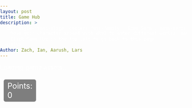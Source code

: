 ```yaml
---
layout: post
title: Game Hub
description: >
  <div style="text-align: center; font-family: 'Open Sans', sans-serif;">
    Move your character around with WASD to enter different worlds, minigames, and experiences on this map.<br>
    Click Game Hub in the top left to go back to this page.
  </div>
Author: Zach, Ian, Aarush, Lars
---
```


<style>
  body {
    background-image: url('{{site.baseurl}}/images/homebackground.jpg');
    background-size: cover;
    background-repeat: no-repeat;
    background-position: center;
    color: #ffffff;
    font-family: 'Inter', sans-serif;
    margin: 0;
    padding: 0;
  }
  h1 {
    margin-top: 20px;
    font-family: 'Open Sans', sans-serif;
  }
  #loading {
    font-size: 1.2em;
  }
  canvas {
    display: block;
    margin: 20px auto;
    border: 2px solid white;
    background: #444; 
    position: relative;
  }
  #points-display {
    position: absolute;
    top: 22px; 
    left: 10px;
    font-size: 1.5em;
    color: #fff;
    background: rgba(0, 0, 0, 0.5);
    padding: 5px 10px;
    border-radius: 5px;
    z-index: 1;
  }
  #canvas-container {
    position: relative;
    display: inline-block;
  }
  #skin-modal {
    display: none;
    position: fixed;
    top: 23%; 
    left: 23%; 
    width: 55%;
    height: 65%; 
    background: #001f3f; 
    color: white;
    z-index: 1000;
    text-align: center;
    border-radius: 10px;
  }
  #skin-modal-content {
    position: relative;
    padding: 40px 20px; 
    background: #001f3f; 
    border-radius: 10px;
  }
  #skin-modal-content p {
    font-size: 2em; 
    margin-bottom: 20px;
  }
  #close-modal {
    position: absolute;
    top: 10px; 
    right: 10px; 
    background: black; 
    color: white;
    border: none;
    padding: 15px 22.5px; 
    cursor: pointer;
    border-radius: 5px; 
    font-size: 1.5em; 
  }
  #confirm-button {
    background: #d4af37;
    color: white;
    border: none;
    padding: 15px 30px; 
    cursor: pointer;
    font-size: 1.2em; 
    border-radius: 10px;
    position: relative; 
    margin: 20px auto 0; 
    display: block; 
    text-transform: uppercase; 
  }
  #skin-options {
    position: relative;
    width: 70%; 
    height: 70%; 
    margin: 0 auto; 
    margin-top: 20px; 
    display: grid; 
    grid-template-columns: repeat(3, 1fr); 
    grid-template-rows: repeat(2, 1fr); 
    gap: 40px; 
    justify-content: center;
    align-items: center;
  }
  .skin-option {
    position: relative; 
    width: 180px; 
    height: 180px; 
    background: white;
    border-radius: 15px; 
    cursor: pointer;
    background-size: cover;
    background-position: center;
  }
  .skin-option .points {
    position: absolute;
    top: 5px;
    left: 5px; 
    font-size: 1.2em;
    font-weight: bold;
    color: black;
    background: rgba(255, 255, 255, 0.8);
    padding: 2px 5px;
    border-radius: 5px;
  }
  .skin-option:nth-child(1) {
    background-image: url('https://i.postimg.cc/PxDYNLjG/Default.png'); 
  }
  .skin-option:nth-child(2) {
    background-image: url('https://i.postimg.cc/C5gp0YzS/True-Gold-Melodie.png'); 
  }
  .skin-option:nth-child(3) {
    background-image: url('https://i.postimg.cc/K8wLmvh6/Dialga.png'); 
  }
  .skin-option:nth-child(4) {
    background-image: url('https://i.postimg.cc/VsKW3w58/Jett.png'); 
  }
  .skin-option:nth-child(5) {
    background-image: url('https://i.postimg.cc/VsF0hWG0/Goku.png'); 
  }
  .skin-option:nth-child(6) {
    background-image: url('https://i.postimg.cc/rygC4TLH/Boss-Bandit.png'); 
  }
  .skin-option .checkmark {
    display: none; 
    position: absolute;
    top: -20px; 
    left: -18px; 
    width: 50px;
    height: 50px;
    background: url('https://i.postimg.cc/WDxvjnPY/checkmark.png') no-repeat center center; 
    background-size: contain;
    z-index: 10;
  }
  .skin-option.selected .checkmark {
    display: block; 
  }

  .npc-modal-btn {
    background: #d4af37;
    color: white;
    border: none;
    padding: 15px 30px;
    cursor: pointer;
    font-size: 1.2em;
    border-radius: 10px;
    text-transform: uppercase;
    margin: 0 0 0 0;
    min-width: 120px;
    transition: background 0.2s;
  }
  #npc-talk-btn.npc-modal-btn {
    background: #0074D9;
  }
  #npc-cancel-btn.npc-modal-btn {
    background: #333;
  }
  .npc-modal-btn:not(:last-child) {
    margin-right: 0;
  }

  /* Add styles for the navigation popup */
.popup-modal {
  position: fixed;
  top: 50%;
  left: 50%;
  transform: translate(-50%, -50%);
  min-width: 260px;
  background: #fff;
  color: #222;
  border-radius: 12px;
  box-shadow: 0 4px 24px rgba(0, 0, 0, 0.18);
  z-index: 9999;
  padding: 24px 20px 16px 20px;
  text-align: left;
  font-size: 1.1em;
  display: none;
}
.popup-modal .close-btn {
  position: absolute;
  top: 8px;
  right: 14px;
  background: none;
  border: none;
  font-size: 1.5em;
  color: #888;
  cursor: pointer;
}
.popup-modal h4 {
  margin-top: 0;
  margin-bottom: 10px;
  font-size: 1.15em;
  font-weight: bold;
}
.popup-modal ul {
  padding-left: 18px;
  margin-bottom: 0;
}
</style>

<div id="loading">Loading game assets...</div>
<div id="canvas-container">
  <div id="points-display">Points: 0</div>
  <canvas id="gameCanvas" width="960" height="720"></canvas>
</div>

<!-- Skin Modal -->
<div id="skin-modal">
  <div id="skin-modal-content">
    <button id="close-modal">X</button>
    <p>Customize your outfit here!</p>
    <div id="skin-options">
      <div class="skin-option selected">
        <div class="points">Free</div>
        <div class="checkmark"></div>
      </div>
      <div class="skin-option">
        <div class="points">200</div>
        <div class="checkmark"></div>
      </div>
      <div class="skin-option">
        <div class="points">500</div>
        <div class="checkmark"></div>
      </div>
      <div class="skin-option">
        <div class="points">1000</div>
        <div class="checkmark"></div>
      </div>
      <div class="skin-option">
        <div class="points">1500</div>
        <div class="checkmark"></div>
      </div>
      <div class="skin-option">
        <div class="points">2000</div>
        <div class="checkmark"></div>
      </div>
    </div>
    <button id="confirm-button">Confirm</button>
  </div>
</div>

<!-- NPC Modal for world entry with dialogue -->
<div id="npc-modal" style="display:none; position:fixed; top:30%; left:30%; width:40%; background:#001f3f; color:white; z-index:2000; border-radius:10px; text-align:center; padding:30px;">
  <div id="npc-message" style="font-size:1.5em; margin-bottom:20px;"></div>
  <div id="npc-dialogue" style="font-size:1.1em; margin-bottom:20px; min-height:40px;"></div>
  <div style="display:flex; justify-content:center; gap:20px; margin-top:10px;">
    <button id="npc-enter-btn" class="npc-modal-btn">Enter</button>
    <button id="npc-talk-btn" class="npc-modal-btn">Talk</button>
    <button id="npc-cancel-btn" class="npc-modal-btn">Cancel</button>
  </div>
</div>

<!-- Navigation Popup -->
<div id="navPopup" class="popup-modal">
  <button class="close-btn" onclick="closePopup('navPopup')">&times;</button>
  <h4>Navigation Help</h4>
  <ul style="margin-bottom:0;">
     <li><span style="color:gray;">Movement</span>: Use the <strong> WASD </strong>keys to move</li>
      <li><span style="color:green;">Menu</span>: Click the <strong> Game Hub </strong>button in the top left to go to this page</li>
      <li><span style="color:#003366;">Search</span>: Click the <strong> Search </strong>button in the top right to find help and planning pages</li>
      <li><span style="color:purple;">Cosmetics</span>: Go to the <strong> Clotheshanger </strong>above this button and click confirm to change your outfit</li>
      <li><span style="color:orange;">Worlds</span>: Click <strong> Cancel </strong>to move away from the world, talk to see different messages, and enter to go into the world</li>
      <li><span style="color:red;">Home Button</span>: Click the <strong> Home </strong>icon in the top right of the worlds pages to go back to this page</li>
      <li><span style="color:#00bfff;">Music</span>: Find the <strong> Music </strong>note in the top/bottom right of your screen to mute, fast forward, or pause the music</li>
  </ul>
</div>

<script>
function closePopup(id) {
  const popup = document.getElementById(id);
  if (popup) {
    popup.style.display = 'none';
    // Do not set isModalOpen here!
  }
}

// --- Background Music ---
const music = new Audio('{{site.baseurl}}/assets/audio/rooftoprun.mp3'); // Change path as needed
music.loop = true;
music.volume = 0.5;

// Ensure music starts on user interaction
function enableMusicPlayback() {
  music.play().catch(() => {
    console.error('Audio playback failed. Ensure user interaction occurs.');
  });
}

// Add event listeners for user interaction
document.addEventListener('click', enableMusicPlayback, { once: true });
document.addEventListener('keydown', enableMusicPlayback, { once: true });
</script>

<script>
const canvas = document.getElementById('gameCanvas');
const ctx = canvas.getContext('2d');

const roomImage = new Image();
roomImage.src = 'https://i.postimg.cc/4xLtFzbV/Screenshot-2025-04-04-at-10-24-02-AM.png';

const spriteImages = [
  'https://i.postimg.cc/PxDYNLjG/Default.png', // Default Character
  'https://i.postimg.cc/C5gp0YzS/True-Gold-Melodie.png', // Melodie
  'https://i.postimg.cc/K8wLmvh6/Dialga.png', // Dialga
  'https://i.postimg.cc/VsKW3w58/Jett.png', // Jett
  'https://i.postimg.cc/VsF0hWG0/Goku.png', // Goku
  'https://i.postimg.cc/rygC4TLH/Boss-Bandit.png'  // Boss Bandit
];

let currentSpriteIndex = 0;
const spriteImage = new Image();
spriteImage.src = spriteImages[currentSpriteIndex];

const objectImages = {
   world0: '{{site.baseurl}}/images/symbol0.png', // left 1
   world1: '{{site.baseurl}}/images/symbol1.png', // left 2
   world2: '{{site.baseurl}}/images/symbol2.png', // left 3
   world3: '{{site.baseurl}}/images/symbol3.png', // left 4
   world4: '{{site.baseurl}}/images/symbol4.png', // left 5
   world5: '{{site.baseurl}}/images/symbol5.png', // left 6
   world6: '{{site.baseurl}}/images/symbol6.png', // top 1
   world7: '{{site.baseurl}}/images/symbol7.png', // top 2
   world8: '{{site.baseurl}}/images/symbol8.png', // top 3 
   skin: '{{site.baseurl}}/images/icon22.png', // skin
   nav: '{{site.baseurl}}/images/icon34.png', // navigation
};

const loadedObjectImages = {};
for (const game in objectImages) {
  const img = new Image();
  img.src = objectImages[game];
  loadedObjectImages[game] = img;
}

const player = {
  x: 400,
  y: 325,
  width: 75,
  height: 75,
  speed: 4
};

const SPAWN_POINT = { x: 400, y: 325 };


const keys = {};

const objects = [
  { x: 140, y: 140, width: 40, height: 40, game: 'world0', icon: true }, // left 1
  { x: 95, y: 300, width: 40, height: 40, game: 'world1' }, // left 2
  { x: 105, y: 450, width: 40, height: 40, game: 'world2' }, // left 3
  { x: 220, y: 580, width: 40, height: 40, game: 'world3' }, // left 4
  { x: 410, y: 580, width: 40, height: 40, game: 'world4' }, // left 5
  { x: 580, y: 580, width: 40, height: 40, game: 'world5' }, // left 6
  { x: 660, y: 250, width: 40, height: 40, game: 'world6' }, // top 1
  { x: 510, y: 100, width: 40, height: 40, game: 'world7' }, // top 2
  { x: 330, y: 100, width: 40, height: 40, game: 'world8' }, // top 3
  { x: 730, y: 410, width: 40, height: 40, game: 'skin' }, // skin icon
  { x: 740, y: 590, width: 40, height: 40, game: 'nav' } // navigation
];

const walls = [
  { x: 270, y: 250, width: 25, height: 55 },
  { x: 420, y: 250, width: 25, height: 25 },
  { x: 560, y: 250, width: 25, height: 55 },
  { x: 270, y: 450, width: 25, height: 55 },
  { x: 560, y: 450, width: 25, height: 55 },
  { x: 680, y: 400, width: 25, height: 55 },
  { x: 800, y: 400, width: 25, height: 55 },
  { x: 680, y: 570, width: 25, height: 55 },
  { x: 800, y: 570, width: 25, height: 55 },
  { x: 755, y: 180, width: 25, height: 55 },
  { x: 675, y: 80, width: 250, height: 55 },
  { x: 0, y: 0, width: 75, height: 720 }, 
  { x: 0, y: 0, width: 960, height: 75 }, 
  { x: 885, y: 0, width: 75, height: 720 }, 
  { x: 0, y: 670, width: 690, height: 50 },
];

const borderThickness = 10;
walls.push(
{ x: 0, y: 0, width: canvas.width, height: borderThickness }, // top
{ x: 0, y: canvas.height - borderThickness, width: canvas.width, height: borderThickness }, // bottom
{ x: 0, y: 0, width: borderThickness, height: canvas.height }, // left
{ x: canvas.width - borderThickness, y: 0, width: borderThickness, height: canvas.height } // right
);

const topRightBox = { x: 730, y: 410, width: 40, height: 40 }; 
const skinModal = document.getElementById('skin-modal');
const closeModal = document.getElementById('close-modal');
const confirmButton = document.getElementById('confirm-button');
let isModalOpen = false; 
let hasLeftSkinBox = true; 

// --- NPC Modal logic and world mapping with personality, game hints, and dialogue ---
const worldNPCs = {
  world0: {
    message: "👨‍🔬 Professor Oak: Welcome to Bioverse Central! Explore options like skins, help, outlines, and more to begin your journey.",
    url: '{{site.baseurl}}/world0',
    dialogue: [
      "Professor Oak: This is your launch pad to all worlds.",
      "Professor Oak: Don't forget to check out the About Us section!",
      "Professor Oak: Need help? Click the help page for guidance.",
      "Professor Oak: Skins can be changed here. Style matters!",
      "Professor Oak: Come back often for new updates and info!"
    ]
  },
  world1: {
    message: "🧼 Mr. Bubbles: Welcome to Genomic Architects! Build DNA, edit genes, or relax with a game of blackjack.",
    url: '{{site.baseurl}}/world1',
    dialogue: [
      "Mr. Bubbles: DNA is like a recipe—let’s get creative!",
      "Mr. Bubbles: Ever played blackjack with biology on the line?",
      "Mr. Bubbles: Editing genes? Don’t forget the base pairs!",
      "Mr. Bubbles: Build something groundbreaking today.",
      "Mr. Bubbles: The genome is your playground."
    ]
  },
  world2: {
    message: "🧬 Medic: Welcome to Pathogen Patrol! Predict outbreaks, explore organelles, and play through scientific adventures.",
    url: '{{site.baseurl}}/world2',
    dialogue: [
      "Medic: Every outbreak starts somewhere. Can you stop it?",
      "Medic: Learn the parts of a cell on your next exploration.",
      "Medic: Adventure awaits those curious about biotech!",
      "Medic: Each pathogen behaves differently—stay sharp!",
      "Medic: Ready to patrol the microscopic world?"
    ]
  },
  world3: {
    message: "🦾 Spring Man: Welcome to Arcade Rush! Master fast-paced classics like Pac-Man, Flappy Bird, and Geometry Dash.",
    url: '{{site.baseurl}}/world3',
    dialogue: [
      "Spring Man: Think fast, tap faster!",
      "Spring Man: Reflexes make the difference here!",
      "Spring Man: Want the high score? You've gotta grind!",
      "Spring Man: Just one more try—this could be it!",
      "Spring Man: Classic games, modern thrill."
    ]
  },
  world4: {
    message: "🍌 Peely: Welcome to Party Time! Spin the slot machine, open digital packs, or jump into a party game.",
    url: '{{site.baseurl}}/world4',
    dialogue: [
      "Peely: It's always party time somewhere!",
      "Peely: Luck and laughs await in the blood cell slots!",
      "Peely: Did you pull a legendary? Show me!",
      "Peely: Party games are best with friends!",
      "Peely: Let’s make it a celebration!"
    ]
  },
  world5: {
    message: "🪖 Master Chief: Welcome to Combat Zone. Enter the skirmish, plan your 5v5 tactics, or survive the swarm.",
    url: '{{site.baseurl}}/world5',
    dialogue: [
      "Master Chief: Load up—your squad is counting on you.",
      "Master Chief: Victory comes to those who adapt.",
      "Master Chief: Pick your role and hold the line!",
      "Master Chief: Every battle teaches something new.",
      "Master Chief: Stay alert. The storm is closing in."
    ]
  },
  world6: {
    message: "🌸 Ezili: Welcome to Strategy Core! Fire up the tower defense, simulate a new life, or sling some birds.",
    url: '{{site.baseurl}}/world6',
    dialogue: [
      "Ezili: Strategy is about patience and precision.",
      "Ezili: Simulations are stories you write yourself.",
      "Ezili: Know your enemy, then plan your path.",
      "Ezili: Tower defense is all about timing.",
      "Ezili: Think, plan, win."
    ]
  },
  world7: {
    message: "🥊 Matt: Welcome to Skill & React! It's table tennis, crossy road, and reflex challenges galore.",
    url: '{{site.baseurl}}/world7',
    dialogue: [
      "Matt: Test your reflexes—I'm not going easy on you!",
      "Matt: Beat your best time and come back for more!",
      "Matt: Every second counts in the Skill Zone.",
      "Matt: Stay sharp. It’s all about timing.",
      "Matt: Are you quick enough to top the leaderboard?"
    ]
  },
  world8: {
    message: "🏁 Octane: Welcome to Click & Collect! Farm like a pro, race like a champ, and click like there’s no tomorrow.",
    url: '{{site.baseurl}}/world8',
    dialogue: [
      "Octane: Click fast, collect faster!",
      "Octane: Time to grind—farm, race, repeat!",
      "Octane: This is your speed zone!",
      "Octane: Nothing beats a clean drift and a full harvest!",
      "Octane: Turbo mode: ON!"
    ]
  }
};

let pendingWorld = null; // Track which world the player is interacting with

const npcModal = document.getElementById('npc-modal');
const npcMessage = document.getElementById('npc-message');
const npcDialogue = document.getElementById('npc-dialogue');
const npcTalkBtn = document.getElementById('npc-talk-btn');
const npcEnterBtn = document.getElementById('npc-enter-btn');
const npcCancelBtn = document.getElementById('npc-cancel-btn');
let npcModalOpen = false;
let npcDialogueIndex = 0;
let npcCooldown = false;
let lastNPCInteractionTime = 0;
let typewriterTimeout = null;
let isTyping = false;



function typeDialogue(text, callback) {
  npcDialogue.textContent = "";
  let i = 0;
  isTyping = true;

  function typeNext() {
    if (i < text.length) {
      npcDialogue.textContent += text[i];
      i++;
      typewriterTimeout = setTimeout(typeNext, 18); // Adjust speed here (ms per char)
    } else {
      isTyping = false;
      if (callback) callback();
    }
  }
  typeNext();
}

function showNPCModal(worldKey) {
  pendingWorld = worldKey;
  npcMessage.textContent = worldNPCs[worldKey].message;
  npcDialogue.textContent = "";
  npcDialogueIndex = 0;
  npcModal.style.display = 'block';
  npcModalOpen = true;
  // Start first line animated
  if (worldNPCs[worldKey].dialogue && worldNPCs[worldKey].dialogue.length > 0) {
    typeDialogue(worldNPCs[worldKey].dialogue[0]);
    npcDialogueIndex = 1;
  }
}


npcTalkBtn.onclick = function() {
  if (isTyping) {
    // Instantly finish current line if typing
    clearTimeout(typewriterTimeout);
    const lines = worldNPCs[pendingWorld].dialogue;
    npcDialogue.textContent = lines[(npcDialogueIndex - 1) % lines.length];
    isTyping = false;
    return;
  }
  if (pendingWorld && worldNPCs[pendingWorld] && worldNPCs[pendingWorld].dialogue) {
    const lines = worldNPCs[pendingWorld].dialogue;
    typeDialogue(lines[npcDialogueIndex % lines.length]);
    npcDialogueIndex++;
  }
};

npcEnterBtn.onclick = function() {
  if (pendingWorld && worldNPCs[pendingWorld]) {
    window.location.href = worldNPCs[pendingWorld].url;
  }
};


npcCancelBtn.onclick = function() {
  npcModal.style.display = 'none';
  npcModalOpen = false;
  pendingWorld = null;
  npcDialogue.textContent = "";
  npcDialogueIndex = 0;
};

npcCancelBtn.addEventListener('click', () => {
  npcModal.style.display = 'none';
  npcModalOpen = false;
  pendingWorld = null;
  npcDialogueIndex = 0;
  clearTimeout(typewriterTimeout);
  isTyping = false;
});

// Prevent player from overlapping with world object
function resolveTouch(player, obj) {
  // Simple axis-aligned separation
  const dx = (player.x + player.width / 2) - (obj.x + obj.width / 2);
  const dy = (player.y + player.height / 2) - (obj.y + obj.height / 2);
  const absDX = Math.abs(dx);
  const absDY = Math.abs(dy);

  if (absDX > absDY) {
    // Move horizontally
    if (dx > 0) player.x = obj.x + obj.width;
    else player.x = obj.x - player.width;
  } else {
    // Move vertically
    if (dy > 0) player.y = obj.y + obj.height;
    else player.y = obj.y - player.height;
  }
}

// --- MODIFIED update() function ---
function update() {
  let nextX = player.x;
  let nextY = player.y;

  // Only lock movement for skin modal or NPC modal, not for nav modal
  if (!isModalOpen && !npcModalOpen) {
    if (keys['w']) nextY -= player.speed;
    if (keys['s']) nextY += player.speed;
    if (keys['a']) nextX -= player.speed;
    if (keys['d']) nextX += player.speed;
  }

  const futureBox = {
    x: nextX,
    y: nextY,
    width: player.width,
    height: player.height
  };

  const hittingWall = walls.some(wall => isColliding(futureBox, wall));
  if (!hittingWall) {
    player.x = nextX;
    player.y = nextY;
  }

  // World/NPC collision
  let collidedWorld = null;
  objects.forEach(obj => {
    if (obj.game === 'skin' && isColliding(player, obj)) {
      if (hasLeftSkinBox && !isModalOpen) {
        skinModal.style.display = 'block';
        isModalOpen = true;
        hasLeftSkinBox = false;
      }
    } else if (obj.game !== 'skin' && worldNPCs[obj.game] && isColliding(player, obj)) {
      collidedWorld = obj.game;
    }
  });

  // Handle leaving skin box
  const skinObj = objects.find(o => o.game === 'skin');
  if (!isColliding(player, skinObj)) {
    hasLeftSkinBox = true;
  }

  // Handle leaving navigation box
  // No longer lock movement for nav modal

  if (collidedWorld && !npcModalOpen) {
    resolveTouch(player, objects.find(o => o.game === collidedWorld));
    showNPCModal(collidedWorld);
  }

  if (!npcModalOpen && !isModalOpen) {
    handleNavInteraction();
  }
}

function draw() {
  ctx.clearRect(0, 0, canvas.width, canvas.height);

  if (roomImage.complete && roomImage.naturalWidth !== 0) {
    ctx.drawImage(roomImage, 0, 0, canvas.width, canvas.height);
  } else {
    ctx.fillStyle = '#222';
    ctx.fillRect(0, 0, canvas.width, canvas.height);
  }

  // Draw player base sprite
  ctx.drawImage(spriteImage, player.x, player.y, player.width, player.height);

  // Draw world objects
  const baseWidth = 40 * 0.9; 
  const baseHeight = 40 * 0.9; 
  const scaledWidth = baseWidth * 3; 
  const scaledHeight = baseHeight * 3; 

  objects.forEach(obj => {
    let img = loadedObjectImages[obj.game];
    if (img && img.complete && img.naturalWidth !== 0) {
      let scaledWidth = 40 * 0.9 * 3; 
      let scaledHeight = 40 * 0.9 * 3;

      if (obj.game === 'world3') { 
        scaledWidth *= 0.9;
        scaledHeight *= 0.9;
      } else if (obj.game === 'world2') { 
        scaledWidth *= 0.9;
        scaledHeight *= 0.9;
      } else if (obj.game === 'world5') { 
        scaledWidth *= 0.9;
        scaledHeight *= 0.9;
      } else if (obj.game === 'outline') { 
        scaledWidth *= 1.8;
        scaledHeight *= 1.8;
      } else if (obj.game === 'world1') { 
        scaledWidth *= 0.9;
        scaledHeight *= 0.9;
      } else if (obj.game === 'pacman') { 
        scaledWidth *= 0.7;
        scaledHeight *= 0.7;
      } else if (obj.game === 'slot') { 
        scaledWidth *= 0.7;
        scaledHeight *= 0.7;
      } else if (obj.game === 'farming') { 
        scaledWidth *= 0.8;
        scaledHeight *= 0.8;
      } else if (obj.game === 'tennis') { 
        scaledWidth *= 0.7;
        scaledHeight *= 0.7;
      } else if (obj.game === 'format') { 
        scaledWidth *= 0.6;
        scaledHeight *= 0.6;  
      } else if (obj.game === 'world6') { 
        scaledWidth *= 0.8;
        scaledHeight *= 0.8; 
      } else if (obj.game === 'world7') { 
        scaledWidth *= 1.1;
        scaledHeight *= 1.1; 
      } else if (obj.game === 'world8') { 
        scaledWidth *= 0.9;
        scaledHeight *= 0.9;
      } else if (obj.game === 'nav') { 
        scaledWidth *= 0.7;
        scaledHeight *= 0.7;
      } else if (obj.game === 'stealth') { 
        scaledWidth *= 0.6;
        scaledHeight *= 0.6;  
      } else if (obj.game === 'battle') { 
        scaledWidth *= 0.5;
        scaledHeight *= 0.5;
      } else if (obj.game === 'strategy') { 
        scaledWidth *= 0.7;
        scaledHeight *= 0.7;    
      } else if (obj.game === 'survive') { 
        scaledWidth *= 0.7;
        scaledHeight *= 0.7;  
      } else if (obj.game === 'tests') { 
        scaledWidth *= 0.8;
        scaledHeight *= 0.8; 
      } else if (obj.game === 'jump') { 
        scaledWidth *= 0.7;
        scaledHeight *= 0.7;  
      } else if (obj.game === 'pack') { 
        scaledWidth *= 0.6;
        scaledHeight *= 0.6;
      } else if (obj.game === 'skirmish') { 
        scaledWidth *= 0.8;
        scaledHeight *= 0.8;            
      } else if (obj.game === 'simulation') { 
        scaledWidth *= 0.7;
        scaledHeight *= 0.7;       
      } else if (obj.game === 'clicker') { 
        scaledWidth *= 0.8;
        scaledHeight *= 0.8;
      }

      const offsetX = (scaledWidth - obj.width) / 2; 
      const offsetY = (scaledHeight - obj.height) / 2; 
      ctx.drawImage(img, obj.x - offsetX, obj.y - offsetY, scaledWidth, scaledHeight);
    } else {
      ctx.fillStyle = 'blue';
      ctx.fillRect(
        obj.x - (scaledWidth - obj.width) / 2,
        obj.y - (scaledHeight - obj.height) / 2,
        scaledWidth,
        scaledHeight
      ); 
    }
  });
}

function gameLoop() {
  update();
  draw();
  requestAnimationFrame(gameLoop);
}

function isColliding(a, b) {
  return (
    a.x < b.x + b.width &&
    a.x + a.width > b.x &&
    a.y < b.y + b.height &&
    a.y + a.height > b.y
  );
}

window.addEventListener('keydown', (e) => {
  keys[e.key.toLowerCase()] = true;
});

window.addEventListener('keyup', (e) => {
  keys[e.key.toLowerCase()] = false;
});

let imagesLoaded = 0;
function tryStartGame() {
  imagesLoaded++;
  if (imagesLoaded === 2) {
    const loading = document.getElementById('loading');
    if (loading) loading.style.display = 'none';
    gameLoop();
  }
}

roomImage.onload = tryStartGame;
spriteImage.onload = tryStartGame;

roomImage.onerror = () => alert('Failed to load room image');
spriteImage.onerror = () => alert('Failed to load sprite image');

/* Skin Modal Logic (from world0) */
const skinOptions = document.querySelectorAll('.skin-option');
let confirmedSelection = 0; 

closeModal.addEventListener('click', () => {
  skinOptions.forEach(opt => opt.classList.remove('selected'));
  skinOptions[confirmedSelection].classList.add('selected');
  skinModal.style.display = 'none';
  isModalOpen = false; 
});

confirmButton.addEventListener('click', () => {
  skinOptions.forEach((option, index) => {
    if (option.classList.contains('selected')) {
      confirmedSelection = index;
      currentSpriteIndex = index;
      spriteImage.src = spriteImages[currentSpriteIndex];
    }
  });
  skinModal.style.display = 'none';
  isModalOpen = false; 
});

skinOptions.forEach((option, index) => {
  option.addEventListener('click', () => {
    skinOptions.forEach(opt => opt.classList.remove('selected'));
    option.classList.add('selected');
  });

  if (index === 0) {
    option.classList.add('selected');
  }
});

// Navigation popup logic
const navPopup = document.getElementById('navPopup');
const navObject = objects.find(o => o.game === 'nav'); // Find the navigation object

// Add interaction logic for the navigation icon
function handleNavInteraction() {
  if (isColliding(player, navObject) && navPopup.style.display !== 'block') {
    navPopup.style.display = 'block';
    // Do NOT set isModalOpen here, so movement is never locked for nav popup
  }
};

// Clicking X only closes the popup, never affects movement
function closePopup(id) {
  const popup = document.getElementById(id);
  if (popup) {
    popup.style.display = 'none';
    // Do not set isModalOpen here!
  }
}

// Modify the update function to ensure proper interaction logic
function update() {
  let nextX = player.x;
  let nextY = player.y;

  // Only lock movement for skin modal or NPC modal, not for nav modal
  if (!isModalOpen && !npcModalOpen) {
    if (keys['w']) nextY -= player.speed;
    if (keys['s']) nextY += player.speed;
    if (keys['a']) nextX -= player.speed;
    if (keys['d']) nextX += player.speed;
  }

  const futureBox = {
    x: nextX,
    y: nextY,
    width: player.width,
    height: player.height
  };

  const hittingWall = walls.some(wall => isColliding(futureBox, wall));
  if (!hittingWall) {
    player.x = nextX;
    player.y = nextY;
  }

  // World/NPC collision
  let collidedWorld = null;
  objects.forEach(obj => {
    if (obj.game === 'skin' && isColliding(player, obj)) {
      if (hasLeftSkinBox && !isModalOpen) {
        skinModal.style.display = 'block';
        isModalOpen = true;
        hasLeftSkinBox = false;
      }
    } else if (obj.game !== 'skin' && worldNPCs[obj.game] && isColliding(player, obj)) {
      collidedWorld = obj.game;
    }
  });

  // Handle leaving skin box
  const skinObj = objects.find(o => o.game === 'skin');
  if (!isColliding(player, skinObj)) {
    hasLeftSkinBox = true;
  }

  // Handle leaving navigation box
  // No longer lock movement for nav modal

  if (collidedWorld && !npcModalOpen) {
    resolveTouch(player, objects.find(o => o.game === collidedWorld));
    showNPCModal(collidedWorld);
  }

  if (!npcModalOpen && !isModalOpen) {
    handleNavInteraction();
  }
}
</script>
<script type="module">
import { pythonURI, fetchOptions } from '{{ site.baseurl }}/assets/js/api/config.js';
async function fetchPoints() {
  try {
    const response = await fetch(`${pythonURI}/api/points`, {
      ...fetchOptions,
      method: 'GET',
    });

    if (response.ok) {
      const data = await response.json();
      if (data.total_points !== undefined) {
        document.getElementById('points-display').textContent = `Points: ${data.total_points}`;
      } else {
        document.getElementById('points-display').textContent = 'Points: 0'; 
      }
    } else {
      const error = await response.json();
      document.getElementById('points-display').textContent = `Points: ${error.message || 'Error fetching points'}`;
    }
  } catch (err) {
    document.getElementById('points-display').textContent = 'Points: Failed to fetch points';
  }
}

fetchPoints();
</script>